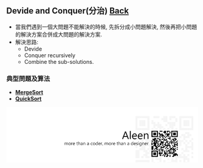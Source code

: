 ## Devide and Conquer(分治)	[Back](./../Analysis.md)
- 當我們遇到一個大問題不能解決的時候, 先拆分成小問題解決, 然後再把小問題的解決方案合併成大問題的解決方案.
- 解決思路:
	- Devide
	- Conquer recursively
	- Combine the sub-solutions.

### 典型問題及算法
- [**MergeSort**](./../../Sort/MergeSort/MergeSort.md)
- [**QuickSort**](./../../Sort/QuickSort/QuickSort.md)

<a href="http://aleen42.github.io/" target="_blank" ><img src="./../../../pic/tail.gif"></a>
